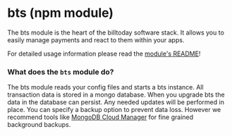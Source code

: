 # bts (npm module)

The bts module is the heart of the billtoday software stack. It allows you to easily manage payments and react to them within your apps.

For detailed usage information please read the [module's README](https://www.npmjs.com/package/bts)!

### What does the `bts` module do?
The bts module reads your config files and starts a bts instance. All transaction data is stored in a mongo database. When you upgrade bts the data in the database can persist. Any needed updates will be performed in place. You can specify a backup option to prevent data loss. However we recommend tools like [MongoDB Cloud Manager](https://www.mongodb.com/cloud/) for fine grained background backups.

